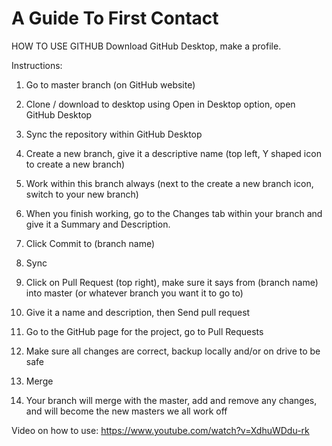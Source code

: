 # A Guide To First Contact

HOW TO USE GITHUB
Download GitHub Desktop, make a profile.

Instructions:

1. Go to master branch (on GitHub website)

2. Clone / download to desktop using Open in Desktop option, open GitHub Desktop

3. Sync the repository within GitHub Desktop

4. Create a new branch, give it a descriptive name (top left, Y shaped icon to create a new branch)

5. Work within this branch always (next to the create a new branch icon, switch to your new branch)

6. When you finish working, go to the Changes tab within your branch and give it a Summary and Description.

7. Click Commit to (branch name)

8. Sync

9. Click on Pull Request (top right), make sure it says from (branch name) into master (or whatever branch you want it to go to)

10. Give it a name and description, then  Send pull request

11. Go to the GitHub page for the project, go to Pull Requests

12. Make sure all changes are correct, backup locally and/or on drive to be safe

13. Merge

14. Your branch will merge with the master, add and remove any changes, and will become the new masters we all work off


Video on how to use: https://www.youtube.com/watch?v=XdhuWDdu-rk
